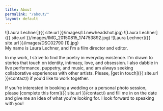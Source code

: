 ```yaml
---
title: About
permalink: "/about/"
layout: default
---
```


<div class="col-1" markdown="1">
![Laura Lechner]({{ site.url }}/images/LLnewheadshot.jpg)
![Laura Lechner]({{ site.url }}/images/IMG_20150815_174753892.jpg)
![Laura Lechner]({{ site.url }}/images/DSC02790 (1).jpg)

</div>
<div class="col-2" markdown="1">
My name is Laura Lechner, and I'm a film director and editor. <br>

In my work, I strive to find the poetry in everyday existence. I'm drawn to stories that touch on identity, intimacy, love, and obsession. I also dabble in live performance, puppetry, and music, and am always seeking collaborative experiences with other artists.  Please, [get in touch]({{ site.url }}/contact/) if you'd like to work together. <br>

If you're interested in booking a wedding or a personal photo session, please [complete this form]({{ site.url }}/contact/) and fill me in on the date and give me an idea of what you're looking for. I look forward to speaking with you!
</div>

